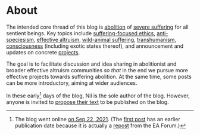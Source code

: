 # About

The intended core thread of this blog is [abolition](https://www.abolitionist.com/) of [severe suffering](https://magnusvinding.com/2018/09/03/the-principle-of-sympathy-for-intense-suffering/) for all sentient beings. Key topics include [suffering-focused ethics](https://en.wikipedia.org/wiki/Suffering-focused_ethics), [anti-speciesism](https://www.animal-ethics.org/speciesism/), [effective altruism](https://en.wikipedia.org/wiki/Effective_altruism), [wild-animal suffering](https://en.wikipedia.org/wiki/Wild_animal_suffering), [transhumanism](https://www.hedweb.com/hedethic/superwell.html), [consciousness](https://www.qualiaresearchinstitute.org/glossary) (including exotic states thereof), and announcement and updates on concrete [projects](https://suffering-abolition.github.io/intervention-mindmap-against-suffering/).

The goal is to facilitate discussion and idea sharing in abolitionist and broader effective altruism communities _so that_ in the end we pursue more effective projects towards suffering abolition. At the same time, some posts can be more introductory, aiming at wider audiences.

In these early[^release] days of the blog, Nil is the sole author of the blog. However, anyone is invited to [propose their text](https://cryptpad.fr/form/#/2/form/view/EXzsGzPZtxqY53YGk8cKhjwSaAQpbLh6I8MoCj7vkA8/) to be published on the blog.

[^release]: The blog went online [on Sep 22, 2021](https://gitlab.com/lessbad/lessbad.gitlab.io/-/commit/8e0ebf4982ed01a3b4f39b32a77fdf4d27ff61ac). (The [first post](https://lessbad.gitlab.io/posts/classical-utilitarianism-concerns/) has an earlier publication date because it is actually a [repost](https://forum.effectivealtruism.org/posts/MhsJgYRarrtGdTv8S/some-concerns-with-classical-utilitarianism) from the EA Forum.)
